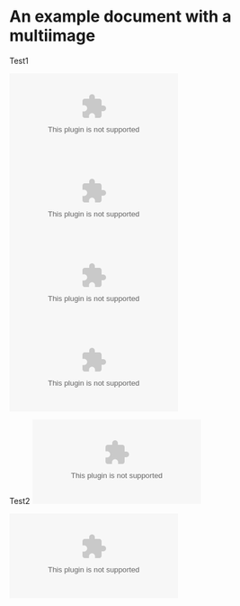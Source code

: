 # An example document with a multiimage

Test1

![Image #1](src-to-img-1.com)
![Image #2](src-to-img-2.com)
![Image #3](src-to-img-2.com)
![Image #4](src-to-img-2.com)

Test2
![Normal Image](src-to-normal-img.com)

![Normal Image But Isolated](src-to-normal-img.com)